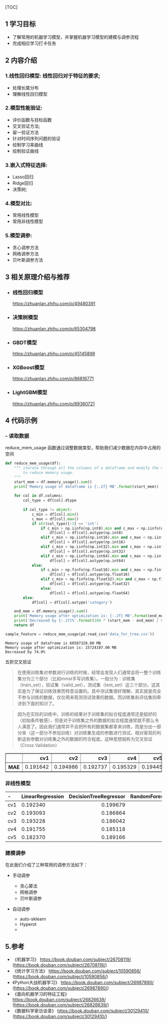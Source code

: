 [TOC]



## **1** **学习目标** 

- 了解常用的机器学习模型，并掌握机器学习模型的建模与调参流程
- 完成相应学习打卡任务

## **2** **内容介绍**

### 1.线性回归模型: 线性回归对于特征的要求;

- 处理长尾分布
- 理解线性回归模型

### 2.模型性能验证:

- 评价函数与目标函数
- 交叉验证方法;
- 留一验证方法
-  针对时间序列问题的验证
-  绘制学习率曲线
-  绘制验证曲线

### 3.嵌入式特征选择: 

- Lasso回归
- Ridge回归
- 决策树; 

### 4.模型对比:

- 常用线性模型
- 常用非线性模型

### 5.模型调参:

-  贪心调参方法
-  网格调参方法
-  贝叶斯调参方法

## **3** **相关原理介绍与推荐**

- ###  线性回归模型

  https://zhuanlan.zhihu.com/p/49480391

- ### 决策树模型

  https://zhuanlan.zhihu.com/p/65304798

- ###  GBDT模型

  https://zhuanlan.zhihu.com/p/45145899

- ### XGBoost模型

  https://zhuanlan.zhihu.com/p/86816771

- ###  LightGBM模型

  https://zhuanlan.zhihu.com/p/89360721

## **4** **代码示例**

### - 读取数据

reduce_mem_usage 函数通过调整数据类型，帮助我们减少数据在内存中占用的空间

```python
def reduce_mem_usage(df):
    """ iterate through all the columns of a dataframe and modify the data type
        to reduce memory usage.        
    """
    start_mem = df.memory_usage().sum() 
    print('Memory usage of dataframe is {:.2f} MB'.format(start_mem))
    
    for col in df.columns:
        col_type = df[col].dtype
        
        if col_type != object:
            c_min = df[col].min()
            c_max = df[col].max()
            if str(col_type)[:3] == 'int':
                if c_min > np.iinfo(np.int8).min and c_max < np.iinfo(np.int8).max:
                    df[col] = df[col].astype(np.int8)
                elif c_min > np.iinfo(np.int16).min and c_max < np.iinfo(np.int16).max:
                    df[col] = df[col].astype(np.int16)
                elif c_min > np.iinfo(np.int32).min and c_max < np.iinfo(np.int32).max:
                    df[col] = df[col].astype(np.int32)
                elif c_min > np.iinfo(np.int64).min and c_max < np.iinfo(np.int64).max:
                    df[col] = df[col].astype(np.int64)  
            else:
                if c_min > np.finfo(np.float16).min and c_max < np.finfo(np.float16).max:
                    df[col] = df[col].astype(np.float16)
                elif c_min > np.finfo(np.float32).min and c_max < np.finfo(np.float32).max:
                    df[col] = df[col].astype(np.float32)
                else:
                    df[col] = df[col].astype(np.float64)
        else:
            df[col] = df[col].astype('category')

    end_mem = df.memory_usage().sum() 
    print('Memory usage after optimization is: {:.2f} MB'.format(end_mem))
    print('Decreased by {:.1f}%'.format(100 * (start_mem - end_mem) / start_mem))
    return df
```

```python
sample_feature = reduce_mem_usage(pd.read_csv('data_for_tree.csv'))
```

```
Memory usage of dataframe is 60507328.00 MB
Memory usage after optimization is: 15724107.00 MB
Decreased by 74.0%
```

五折交叉验证

> 在使用训练集对参数进行训练的时候，经常会发现人们通常会将一整个训练集分为三个部分（比如mnist手写训练集）。一般分为：训练集（train_set），验证集（valid_set），测试集（test_set）这三个部分。这其实是为了保证训练效果而特意设置的。其中测试集很好理解，其实就是完全不参与训练的数据，仅仅用来观测测试效果的数据。而训练集和评估集则牵涉到下面的知识了。

>因为在实际的训练中，训练的结果对于训练集的拟合程度通常还是挺好的（初始条件敏感），但是对于训练集之外的数据的拟合程度通常就不那么令人满意了。因此我们通常并不会把所有的数据集都拿来训练，而是分出一部分来（这一部分不参加训练）对训练集生成的参数进行测试，相对客观的判断这些参数对训练集之外的数据的符合程度。这种思想就称为交叉验证（Cross Validation）









</style>

<table border="1" class="dataframe">
  <thead>
    <tr style="text-align: right;">
      <th></th>
      <th>cv1</th>
      <th>cv2</th>
      <th>cv3</th>
      <th>cv4</th>
      <th>cv5</th>
    </tr>
  </thead>
  <tbody>
    <tr>
      <th>MAE</th>
      <td>0.191642</td>
      <td>0.194986</td>
      <td>0.192737</td>
      <td>0.195329</td>
      <td>0.19445</td>
    </tr>
  </tbody>
</table>
</div>

### 非线性模型





</style>

| -    | LinearRegression | DecisionTreeRegressor | RandomForestRegressor | GradientBoostingRegressor | MLPRegressor | XGBRegressor | LGBMRegressor |
| :--- | ---------------- | --------------------: | --------------------: | ------------------------: | -----------: | -----------: | ------------- |
| cv1  | 0.192340         |              0.199679 |              0.142387 |                  0.177219 |  1149.852733 |     0.139966 | 0.146168      |
| cv2  | 0.193093         |              0.186864 |              0.140533 |                  0.177653 |   462.532207 |     0.140220 | 0.146167      |
| cv3  | 0.193228         |              0.186042 |              0.139830 |                  0.177274 |   440.980327 |     0.140638 | 0.145961      |
| cv4  | 0.191755         |              0.185118 |              0.137571 |                  0.176387 |   689.471665 |     0.138488 | 0.143913      |
| cv5  | 0.182370         |              0.189166 |              0.131268 |                  0.165530 |   151.629030 |     0.133750 | 0.135703      |

</div>



### 建模调参

在此我们介绍了三种常用的调参方法如下：

- 手动调参
  - 贪心算法
  - 网格调参
  - 贝叶斯调参 

- 自动调参
  - auto-sklearn
  - Hyperot 
  - 

## 5.参考

- 《机器学习》 https://book.douban.com/subject/26708119/ (https://book.douban.com/subject/26708119/) 
- 《统计学习方法》 https://book.douban.com/subject/10590856/ (https://book.douban.com/subject/10590856/)
-  《Python大战机器学习》 https://book.douban.com/subject/26987890/ (https://book.douban.com/subject/26987890/)
- 《面向机器学习的特征工程》 https://book.douban.com/subject/26826639/ (https://book.douban.com/subject/26826639/)
-  《数据科学家访谈录》 https://book.douban.com/subject/30129410/ (https://book.douban.com/subject/30129410/)

